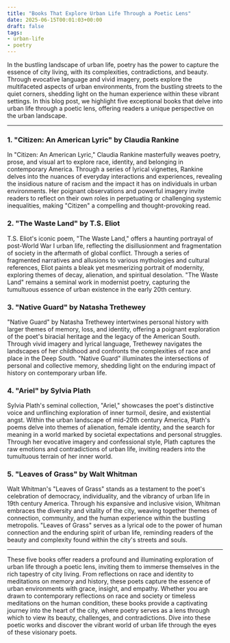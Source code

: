 ```yaml
---
title: "Books That Explore Urban Life Through a Poetic Lens"
date: 2025-06-15T00:01:03+00:00
draft: false
tags:
- urban-life
- poetry
---
```


In the bustling landscape of urban life, poetry has the power to capture the essence of city living, with its complexities, contradictions, and beauty. Through evocative language and vivid imagery, poets explore the multifaceted aspects of urban environments, from the bustling streets to the quiet corners, shedding light on the human experience within these vibrant settings. In this blog post, we highlight five exceptional books that delve into urban life through a poetic lens, offering readers a unique perspective on the urban landscape.

---

### 1. "Citizen: An American Lyric" by Claudia Rankine

In "Citizen: An American Lyric," Claudia Rankine masterfully weaves poetry, prose, and visual art to explore race, identity, and belonging in contemporary America. Through a series of lyrical vignettes, Rankine delves into the nuances of everyday interactions and experiences, revealing the insidious nature of racism and the impact it has on individuals in urban environments. Her poignant observations and powerful imagery invite readers to reflect on their own roles in perpetuating or challenging systemic inequalities, making "Citizen" a compelling and thought-provoking read.

### 2. "The Waste Land" by T.S. Eliot

T.S. Eliot's iconic poem, "The Waste Land," offers a haunting portrayal of post-World War I urban life, reflecting the disillusionment and fragmentation of society in the aftermath of global conflict. Through a series of fragmented narratives and allusions to various mythologies and cultural references, Eliot paints a bleak yet mesmerizing portrait of modernity, exploring themes of decay, alienation, and spiritual desolation. "The Waste Land" remains a seminal work in modernist poetry, capturing the tumultuous essence of urban existence in the early 20th century.

### 3. "Native Guard" by Natasha Trethewey

"Native Guard" by Natasha Trethewey intertwines personal history with larger themes of memory, loss, and identity, offering a poignant exploration of the poet's biracial heritage and the legacy of the American South. Through vivid imagery and lyrical language, Trethewey navigates the landscapes of her childhood and confronts the complexities of race and place in the Deep South. "Native Guard" illuminates the intersections of personal and collective memory, shedding light on the enduring impact of history on contemporary urban life.

### 4. "Ariel" by Sylvia Plath

Sylvia Plath's seminal collection, "Ariel," showcases the poet's distinctive voice and unflinching exploration of inner turmoil, desire, and existential angst. Within the urban landscape of mid-20th century America, Plath's poems delve into themes of alienation, female identity, and the search for meaning in a world marked by societal expectations and personal struggles. Through her evocative imagery and confessional style, Plath captures the raw emotions and contradictions of urban life, inviting readers into the tumultuous terrain of her inner world.

### 5. "Leaves of Grass" by Walt Whitman

Walt Whitman's "Leaves of Grass" stands as a testament to the poet's celebration of democracy, individuality, and the vibrancy of urban life in 19th century America. Through his expansive and inclusive vision, Whitman embraces the diversity and vitality of the city, weaving together themes of connection, community, and the human experience within the bustling metropolis. "Leaves of Grass" serves as a lyrical ode to the power of human connection and the enduring spirit of urban life, reminding readers of the beauty and complexity found within the city's streets and souls.

---

These five books offer readers a profound and illuminating exploration of urban life through a poetic lens, inviting them to immerse themselves in the rich tapestry of city living. From reflections on race and identity to meditations on memory and history, these poets capture the essence of urban environments with grace, insight, and empathy. Whether you are drawn to contemporary reflections on race and society or timeless meditations on the human condition, these books provide a captivating journey into the heart of the city, where poetry serves as a lens through which to view its beauty, challenges, and contradictions. Dive into these poetic works and discover the vibrant world of urban life through the eyes of these visionary poets.